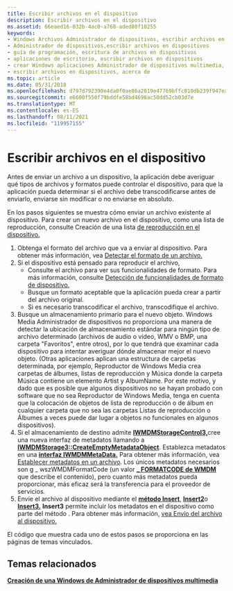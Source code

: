 ```yaml
---
title: Escribir archivos en el dispositivo
description: Escribir archivos en el dispositivo
ms.assetid: 66eaed16-032b-4ac0-a768-aded80f10255
keywords:
- Windows Archivos Administrador de dispositivos, escribir archivos en dispositivos
- Administrador de dispositivos,escribir archivos en dispositivos
- guía de programación, escritura de archivos en dispositivos
- aplicaciones de escritorio, escribir archivos en dispositivos
- crear Windows aplicaciones Administrador de dispositivos multimedia, escribir archivos en dispositivos
- escribir archivos en dispositivos, acerca de
ms.topic: article
ms.date: 05/31/2018
ms.openlocfilehash: d797d792390e4da0f0ae86a2819e47769bffc810db239f947ea06c409552469b
ms.sourcegitcommit: e6600f550f79bddfe58bd4696ac50dd52cb03d7e
ms.translationtype: MT
ms.contentlocale: es-ES
ms.lasthandoff: 08/11/2021
ms.locfileid: "119957155"
---
```

# <a name="writing-files-to-the-device"></a>Escribir archivos en el dispositivo

Antes de enviar un archivo a un dispositivo, la aplicación debe averiguar qué tipos de archivos y formatos puede controlar el dispositivo, para que la aplicación pueda determinar si el archivo debe transcodificarse antes de enviarlo, enviarse sin modificar o no enviarse en absoluto.

En los pasos siguientes se muestra cómo enviar un archivo existente al dispositivo. Para crear un nuevo archivo en el dispositivo, como una lista de reproducción, consulte Creación de una lista [de reproducción en el dispositivo.](creating-a-playlist-on-the-device.md)

1.  Obtenga el formato del archivo que va a enviar al dispositivo. Para obtener más información, vea [Detectar el formato de un archivo.](discovering-a-files-format.md)
2.  Si el dispositivo está pensado para reproducir el archivo,
    -   Consulte el archivo para ver sus funcionalidades de formato. Para más información, consulte [Detección de funcionalidades de formato de dispositivo.](discovering-device-format-capabilities.md)
    -   Busque un formato aceptable que la aplicación pueda crear a partir del archivo original.
    -   Si es necesario transcodificar el archivo, transcodifique el archivo.
3.  Busque un almacenamiento primario para el nuevo objeto. Windows Media Administrador de dispositivos no proporciona una manera de detectar la ubicación de almacenamiento estándar para ningún tipo de archivo determinado (archivos de audio o vídeo, WMV o BMP, una carpeta "Favoritos", entre otros), por lo que tendrá que examinar cada dispositivo para intentar averiguar dónde almacenar mejor el nuevo objeto. (Otras aplicaciones aplican una estructura de carpetas determinada, por ejemplo, Reproductor de Windows Media crea carpetas de álbumes, listas de reproducción y Música donde la carpeta Música contiene un elemento Artist y AlbumName. Por este motivo, y dado que es posible que algunos dispositivos no se hayan probado con software que no sea Reproductor de Windows Media, tenga en cuenta que la colocación de objetos de lista de reproducción o de álbum en cualquier carpeta que no sea las carpetas Listas de reproducción o Álbumes a veces puede dar lugar a objetos no funcionales en algunos dispositivos).
4.  Si el almacenamiento de destino admite [**IWMDMStorageControl3,**](/windows/desktop/api/mswmdm/nn-mswmdm-iwmdmstoragecontrol3)cree una nueva interfaz de metadatos llamando a [**IWMDMStorage3::CreateEmptyMetadataObject**](/windows/desktop/api/mswmdm/nf-mswmdm-iwmdmstorage3-createemptymetadataobject). Establezca metadatos en una [**interfaz IWMDMMetaData.**](/windows/desktop/api/mswmdm/nn-mswmdm-iwmdmmetadata) Para obtener más información, vea [Establecer metadatos en un archivo](setting-metadata-on-a-file.md). Los únicos metadatos necesarios son g \_ wszWMDMFormatCode (un valor [**\_ FORMATCODE de WMDM**](wmdm-formatcode.md) que describe el contenido), pero cuanto más metadatos pueda proporcionar, más eficaz será la transferencia para el proveedor de servicios.
5.  Envíe el archivo al dispositivo mediante el [**método Insert**](/windows/desktop/api/mswmdm/nf-mswmdm-iwmdmstoragecontrol-insert), [**Insert2**](/windows/desktop/api/mswmdm/nf-mswmdm-iwmdmstoragecontrol2-insert2)o [**Insert3.**](/windows/desktop/api/mswmdm/nf-mswmdm-iwmdmstoragecontrol3-insert3) **Insert3** permite incluir los metadatos en el dispositivo como parte del método . Para obtener más información, [vea Envío del archivo al dispositivo.](sending-the-file-to-the-device.md)

El código que muestra cada uno de estos pasos se proporciona en las páginas de temas vinculados.

## <a name="related-topics"></a>Temas relacionados

<dl> <dt>

[**Creación de una Windows de Administrador de dispositivos multimedia**](creating-a-windows-media-device-manager-application.md)
</dt> </dl>

 

 




